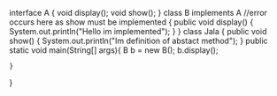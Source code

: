 interface A
{
	void display();
	void show();
}
class B implements A //error occurs here as show must be implemented
{
	public void display()
	{
		System.out.println("Hello im implemented");
	}
}
class Jala 
{
	public void show()
	{
		System.out.println("Im definition of abstact method");
	}
	public static void main(String[] args){ 
			 B b = new B();
			 b.display();
		
	}
}

